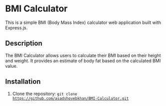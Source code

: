 # BMI Calculator

This is a simple BMI (Body Mass Index) calculator web application built with Express.js.

## Description

The BMI Calculator allows users to calculate their BMI based on their height and weight. It provides an estimate of body fat based on the calculated BMI value.

## Installation

1. Clone the repository:
<code>git clone https://github.com/asadshoyebkhan/BMI-Calculator.git</code>


